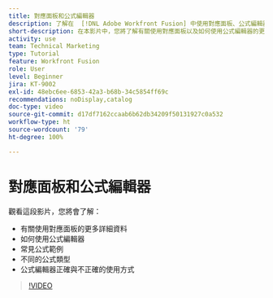 ```yaml
---
title: 對應面板和公式編輯器
description: 了解在  [!DNL Adobe Workfront Fusion] 中使用對應面板、公式編輯器和常見公式範例的更多資訊。
short-description: 在本影片中，您將了解有關使用對應面板以及如何使用公式編輯器的更多詳細資料。
activity: use
team: Technical Marketing
type: Tutorial
feature: Workfront Fusion
role: User
level: Beginner
jira: KT-9002
exl-id: 48ebc6ee-6853-42a3-b68b-34c5854ff69c
recommendations: noDisplay,catalog
doc-type: video
source-git-commit: d17df7162ccaab6b62db34209f50131927c0a532
workflow-type: ht
source-wordcount: '79'
ht-degree: 100%

---
```


# 對應面板和公式編輯器

觀看這段影片，您將會了解：

* 有關使用對應面板的更多詳細資料
* 如何使用公式編輯器
* 常見公式範例
* 不同的公式類型
* 公式編輯器正確與不正確的使用方式

>[!VIDEO](https://video.tv.adobe.com/v/335262/?quality=12&learn=on&enablevpops)
